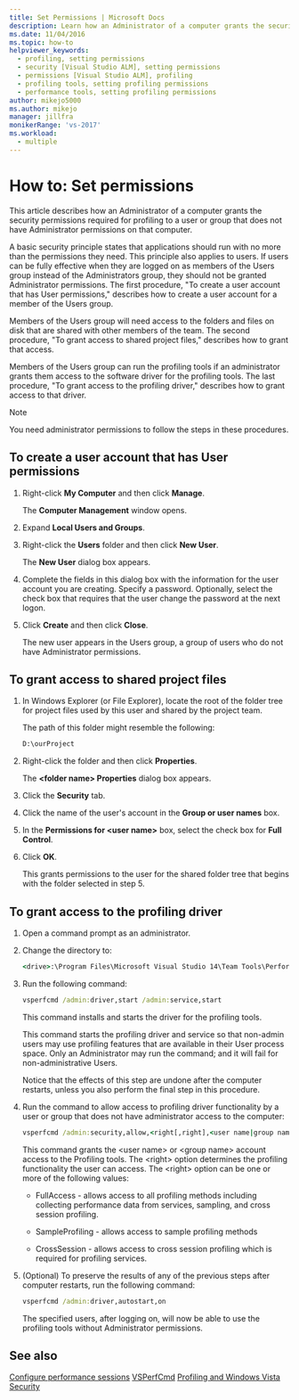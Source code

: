 ```yaml
---
title: Set Permissions | Microsoft Docs
description: Learn how an Administrator of a computer grants the security permissions required for profiling to a user or group that does not have Administrator permissions.
ms.date: 11/04/2016
ms.topic: how-to
helpviewer_keywords: 
  - profiling, setting permissions
  - security [Visual Studio ALM], setting permissions
  - permissions [Visual Studio ALM], profiling
  - profiling tools, setting profiling permissions
  - performance tools, setting profiling permissions
author: mikejo5000
ms.author: mikejo
manager: jillfra
monikerRange: 'vs-2017'
ms.workload: 
  - multiple
---
```

# How to: Set permissions

This article describes how an Administrator of a computer grants the security permissions required for profiling to a user or group that does not have Administrator permissions on that computer.

A basic security principle states that applications should run with no more than the permissions they need. This principle also applies to users. If users can be fully effective when they are logged on as members of the Users group instead of the Administrators group, they should not be granted Administrator permissions. The first procedure, "To create a user account that has User permissions," describes how to create a user account for a member of the Users group.

Members of the Users group will need access to the folders and files on disk that are shared with other members of the team. The second procedure, "To grant access to shared project files," describes how to grant that access.

Members of the Users group can run the profiling tools if an administrator grants them access to the software driver for the profiling tools. The last procedure, "To grant access to the profiling driver," describes how to grant access to that driver.

> [!NOTE]
> You need administrator permissions to follow the steps in these procedures.

## To create a user account that has User permissions

1. Right-click **My Computer** and then click **Manage**.

     The **Computer Management** window opens.

2. Expand **Local Users and Groups**.

3. Right-click the **Users** folder and then click **New User**.

     The **New User** dialog box appears.

4. Complete the fields in this dialog box with the information for the user account you are creating. Specify a password. Optionally, select the check box that requires that the user change the password at the next logon.

5. Click **Create** and then click **Close**.

     The new user appears in the Users group, a group of users who do not have Administrator permissions.

## To grant access to shared project files

1. In Windows Explorer (or File Explorer), locate the root of the folder tree for project files used by this user and shared by the project team.

     The path of this folder might resemble the following:

    ```cmd
    D:\ourProject
    ```

2. Right-click the folder and then click **Properties**.

     The **\<folder name> Properties** dialog box appears.

3. Click the **Security** tab.

4. Click the name of the user's account in the **Group or user names** box.

5. In the **Permissions for \<user name>** box, select the check box for **Full Control**.

6. Click **OK**.

     This grants permissions to the user for the shared folder tree that begins with the folder selected in step 5.

## To grant access to the profiling driver

1. Open a command prompt as an administrator.

2. Change the directory to:

    ```cmd
    <drive>:\Program Files\Microsoft Visual Studio 14\Team Tools\Performance Tools
    ```

3. Run the following command:

    ```cmd
    vsperfcmd /admin:driver,start /admin:service,start
    ```

     This command installs and starts the driver for the profiling tools.

     This command starts the profiling driver and service so that non-admin users may use profiling features that are available in their User process space. Only an Administrator may run the command; and it will fail for non-administrative Users.

     Notice that the effects of this step are undone after the computer restarts, unless you also perform the final step in this procedure.

4. Run the command to allow access to profiling driver functionality by a user or group that does not have administrator access to the computer:

    ```cmd
    vsperfcmd /admin:security,allow,<right[,right],<user name|group name>
    ```

     This command grants the \<user name> or \<group name> account access to the Profiling tools. The \<right> option determines the profiling functionality the user can access. The \<right> option can be one or more of the following values:

    - FullAccess - allows access to all profiling methods including collecting performance data from services, sampling, and cross session profiling.

    - SampleProfiling - allows access to sample profiling methods

    - CrossSession - allows access to cross session profiling which is required for profiling services.

5. (Optional) To preserve the results of any of the previous steps after computer restarts, run the following command:

    ```cmd
    vsperfcmd /admin:driver,autostart,on
    ```

   The specified users, after logging on, will now be able to use the profiling tools without Administrator permissions.

## See also

[Configure performance sessions](../profiling/configuring-performance-sessions.md)
[VSPerfCmd](../profiling/vsperfcmd.md)
[Profiling and Windows Vista Security](../profiling/profiling-and-windows-vista-security.md)
